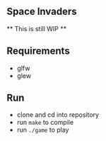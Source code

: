 ## Space Invaders
** This is still WIP **
## Requirements
* glfw
* glew
## Run
* clone and cd into repository 
* run ```make``` to compile
* run ```./game``` to play
